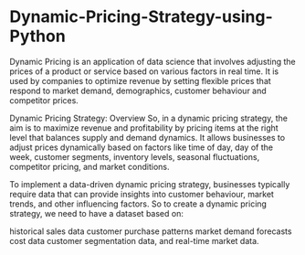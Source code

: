 # Dynamic-Pricing-Strategy-using-Python
Dynamic Pricing is an application of data science that involves adjusting the prices of a product or service based on various factors in real time. It is used by companies to optimize revenue by setting flexible prices that respond to market demand, demographics, customer behaviour and competitor prices.


Dynamic Pricing Strategy: Overview
So, in a dynamic pricing strategy, the aim is to maximize revenue and profitability by pricing items at the right level that balances supply and demand dynamics. It allows businesses to adjust prices dynamically based on factors like time of day, day of the week, customer segments, inventory levels, seasonal fluctuations, competitor pricing, and market conditions.


To implement a data-driven dynamic pricing strategy, businesses typically require data that can provide insights into customer behaviour, market trends, and other influencing factors. So to create a dynamic pricing strategy, we need to have a dataset based on:

historical sales data
customer purchase patterns
market demand forecasts
cost data
customer segmentation data, 
and real-time market data.
